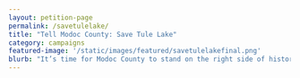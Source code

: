 ```yaml
---
layout: petition-page
permalink: /savetulelake/
title: "Tell Modoc County: Save Tule Lake"
category: campaigns
featured-image: '/static/images/featured/savetulelakefinal.png'
blurb: "It’s time for Modoc County to stand on the right side of history and #SaveTuleLake"
---
```


<link href='https://actionnetwork.org/css/style-embed-whitelabel.css' rel='stylesheet' type='text/css' /><script src='https://actionnetwork.org/widgets/v2/letter/save-tule-lake-tell-modoc-county-it-cannot-erase-japanese-american-incarceration?format=js&source=widget&style=full'></script><div id='can-letter-area-save-tule-lake-tell-modoc-county-it-cannot-erase-japanese-american-incarceration' style='width: 100%'><!-- this div is the target for our HTML insertion --></div>

